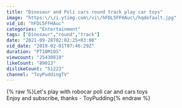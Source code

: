```yaml
---
title: "Dinosaur and Poli cars round track play car toys"
image: "https:\/\/i.ytimg.com\/vi\/hFDL5FFHAuc\/hqdefault.jpg"
vid_id: "hFDL5FFHAuc"
categories: "Entertainment"
tags: ["Dinosaur","round","track"]
date: "2021-09-28T02:02:25+03:00"
vid_date: "2019-02-01T07:46:29Z"
duration: "PT10M10S"
viewcount: "25430819"
likeCount: "89013"
dislikeCount: "51223"
channel: "ToyPuddingTV"
---
```

{% raw %}Let's play with robocar poli car and cars toys <br />Enjoy and subscribe, thanks - ToyPudding{% endraw %}
